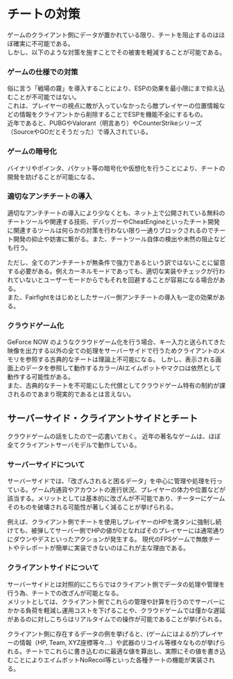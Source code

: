 # チートの対策
ゲームのクライアント側にデータが置かれている限り、チートを阻止するのはほぼ確実に不可能である。  
しかし、以下のような対策を施すことでその被害を軽減することが可能である。

### ゲームの仕様での対策
俗に言う「戦場の霧」を導入することにより、ESPの効果を最小限にまで抑え込むことが不可能ではない。  
これは、プレイヤーの視点に敵が入っていなかったら敵プレイヤーの位置情報などの情報をクライアントから削除することでESPを機能不全にするもの。  
近年であると、PUBGやValorant（明言あり）やCounterStrikeシリーズ（SourceやGOだとそうだった）で導入されている。

### ゲームの暗号化
バイナリやポインタ、パケット等の暗号化や仮想化を行うことにより、チートの開発を妨げることが可能になる。

### 適切なアンチチートの導入
適切なアンチチートの導入により少なくとも、ネット上で公開されている無料のチートツールや関連する技術、デバッガーやCheatEngineといったチート開発に関連するツールは何らかの対策を行わない限り一通りブロックされるのでチート開発の抑止や妨害に繋がる。また、チートツール自体の検出や未然の阻止なども行う。  

ただし、全てのアンチチートが無条件で強力であるという訳ではないことに留意する必要がある。例えカーネルモードであっても、適切な実装やチェックが行われていないとユーザーモードからでもそれを回避することが容易になる場合がある。  
また、Fairfightをはじめとしたサーバー側アンチチートの導入も一定の効果がある。

### クラウドゲーム化
GeForce NOW のようなクラウドゲーム化を行う場合、キー入力と送られてきた映像を出力する以外の全ての処理をサーバーサイドで行うためクライアントのメモリを参照する古典的なチートは理論上不可能になる。
しかし、表示される画面上のデータを参照して動作するカラー/AIエイムボットやマクロは依然として動作する可能性がある。  
また、古典的なチートを不可能にした代償としてクラウドゲーム特有の制約が課されるのであまり現実的であるとは言えない。

## サーバーサイド・クライアントサイドとチート
クラウドゲームの話をしたので一応書いておく。
近年の著名なゲームは、ほぼ全てクライアントサーバモデルで動作している。

### サーバーサイドについて
サーバーサイドでは、「改ざんされると困るデータ」を中心に管理や処理を行っている。ゲーム内通貨やアカウントの進行状況、プレイヤーの体力や位置などが該当する。メリットとしては基本的に改ざんが不可能であり、チーターにゲームそのものを破壊される可能性が著しく減ることが挙げられる。

例えば、クライアント側でチートを使用しプレイヤーのHPを満タンに強制し続けても、被弾してサーバー側でHPの値が0となればそのプレイヤーには通常通りにダウンやデスといったアクションが発生する。
現代のFPSゲームで無敵チートやテレポートが簡単に実装できないのはこれが主な理由である。

### クライアントサイドについて
サーバーサイドとは対照的にこちらではクライアント側でデータの処理や管理を行う為、チートでの改ざんが可能となる。  
メリットとしては、クライアント側でこれらの管理や計算を行うのでサーバーにかかる負荷を軽減し運用コストを下げることや、クラウドゲームでは僅かな遅延があるのに対しこちらはリアルタイムでの操作が可能であることが挙げられる。

クライアント側に存在するデータの例を挙げると、(ゲームにはよるが)プレイヤーの情報（HP, Team, XYZ座標等々…）や武器のリコイル等様々なものが挙げられる。チートでこれらに書き込むのに最適な値を算出し、実際にその値を書き込むことによりエイムボットNoRecoil等といった各種チートの機能が実装される。